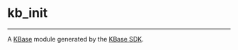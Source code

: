 
# kb_init
---

A [KBase](https://kbase.us) module generated by the [KBase SDK](https://github.com/kbase/kb_sdk).


